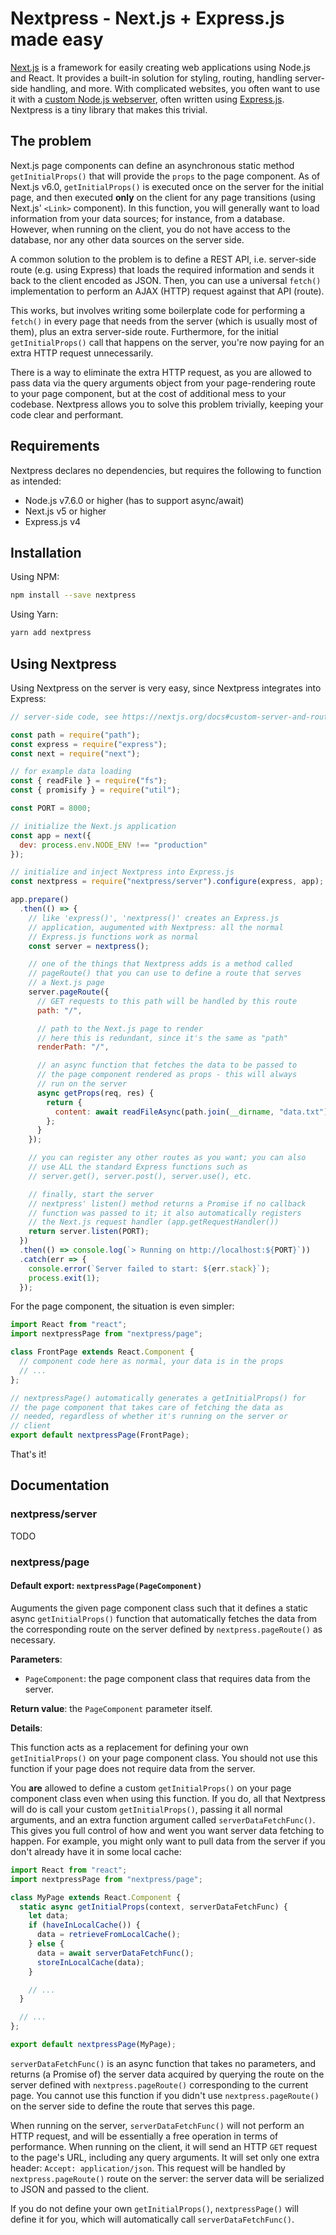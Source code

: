 # Nextpress - Next.js + Express.js made easy

[Next.js](https://nextjs.org) is a framework for easily creating web applications using Node.js and React. It provides a built-in solution for styling, routing, handling server-side handling, and more. With complicated websites, you often want to use it with a [custom Node.js webserver](https://nextjs.org/docs#custom-server-and-routing), often written using [Express.js](http://expressjs.com). Nextpress is a tiny library that makes this trivial.

## The problem

Next.js page components can define an asynchronous static method `getInitialProps()` that will provide the `props` to the page component. As of Next.js v6.0, `getInitialProps()` is executed once on the server for the initial page, and then executed **only** on the client for any page transitions (using Next.js' `<Link>` component). In this function, you will generally want to load information from your data sources; for instance, from a database. However, when running on the client, you do not have access to the database, nor any other data sources on the server side.

A common solution to the problem is to define a REST API, i.e. server-side route (e.g. using Express) that loads the required information and sends it back to the client encoded as JSON. Then, you can use a universal `fetch()` implementation to perform an AJAX (HTTP) request against that API (route).

This works, but involves writing some boilerplate code for performing a `fetch()` in every page that needs from the server (which is usually most of them), plus an extra server-side route. Furthermore, for the initial `getInitialProps()` call that happens on the server, you're now paying for an extra HTTP request unnecessarily.

There is a way to eliminate the extra HTTP request, as you are allowed to pass data via the query arguments object from your page-rendering route to your page component, but at the cost of additional mess to your codebase.
Nextpress allows you to solve this problem trivially, keeping your code clear and performant.

## Requirements

Nextpress declares no dependencies, but requires the following to function as intended:

 - Node.js v7.6.0 or higher (has to support async/await)
 - Next.js v5 or higher
 - Express.js v4

## Installation

Using NPM:

```bash
npm install --save nextpress
```

Using Yarn:

```bash
yarn add nextpress
```

## Using Nextpress

Using Nextpress on the server is very easy, since Nextpress integrates into Express:

```javascript
// server-side code, see https://nextjs.org/docs#custom-server-and-routing

const path = require("path");
const express = require("express");
const next = require("next");

// for example data loading
const { readFile } = require("fs");
const { promisify } = require("util");

const PORT = 8000;

// initialize the Next.js application
const app = next({
  dev: process.env.NODE_ENV !== "production"
});

// initialize and inject Nextpress into Express.js
const nextpress = require("nextpress/server").configure(express, app);

app.prepare()
  .then(() => {
    // like 'express()', 'nextpress()' creates an Express.js
    // application, augumented with Nextpress: all the normal
    // Express.js functions work as normal
    const server = nextpress();

    // one of the things that Nextpress adds is a method called
    // pageRoute() that you can use to define a route that serves
    // a Next.js page
    server.pageRoute({
      // GET requests to this path will be handled by this route
      path: "/",

      // path to the Next.js page to render
      // here this is redundant, since it's the same as "path"
      renderPath: "/",

      // an async function that fetches the data to be passed to
      // the page component rendered as props - this will always
      // run on the server
      async getProps(req, res) {
        return {
          content: await readFileAsync(path.join(__dirname, "data.txt"), "utf-8")
        };
      }
    });

    // you can register any other routes as you want; you can also
    // use ALL the standard Express functions such as
    // server.get(), server.post(), server.use(), etc.

    // finally, start the server
    // nextpress' listen() method returns a Promise if no callback
    // function was passed to it; it also automatically registers
    // the Next.js request handler (app.getRequestHandler())
    return server.listen(PORT);
  })
  .then(() => console.log(`> Running on http://localhost:${PORT}`))
  .catch(err => {
    console.error(`Server failed to start: ${err.stack}`);
    process.exit(1);
  });
```

For the page component, the situation is even simpler:

```javascript
import React from "react";
import nextpressPage from "nextpress/page";

class FrontPage extends React.Component {
  // component code here as normal, your data is in the props
  // ...
};

// nextpressPage() automatically generates a getInitialProps() for
// the page component that takes care of fetching the data as
// needed, regardless of whether it's running on the server or
// client
export default nextpressPage(FrontPage);
```

That's it!

## Documentation

### nextpress/server

TODO

### nextpress/page

#### Default export: `nextpressPage(PageComponent)`

Auguments the given page component class such that it defines a static async `getInitialProps()` function that automatically fetches the data from the corresponding route on the server defined by `nextpress.pageRoute()` as necessary.

**Parameters**:
 - `PageComponent`: the page component class that requires data from the server.

**Return value**: the `PageComponent` parameter itself.

**Details**:

This function acts as a replacement for defining your own `getInitialProps()` on your page component class. You should not use this function if your page does not require data from the server.

You **are** allowed to define a custom `getInitialProps()` on your page component class even when using this function. If you do, all that Nextpress will do is call your custom `getInitialProps()`, passing it all normal arguments, and an extra function argument called `serverDataFetchFunc()`. This gives you full control of how and went you want server data fetching to happen. For example, you might only want to pull data from the server if you don't already have it in some local cache:

```javascript
import React from "react";
import nextpressPage from "nextpress/page";

class MyPage extends React.Component {
  static async getInitialProps(context, serverDataFetchFunc) {
    let data;
    if (haveInLocalCache()) {
      data = retrieveFromLocalCache();
    } else {
      data = await serverDataFetchFunc();
      storeInLocalCache(data);
    }

    // ...
  }

  // ...
};

export default nextpressPage(MyPage);
```

`serverDataFetchFunc()` is an async function that takes no parameters, and returns (a Promise of) the server data acquired by querying the route on the server defined with `nextpress.pageRoute()` corresponding to the current page. You cannot use this function if you didn't use `nextpress.pageRoute()` on the server side to define the route that serves this page.

When running on the server, `serverDataFetchFunc()` will not perform an HTTP request, and will be essentially a free operation in terms of performance.
When running on the client, it will send an HTTP `GET` request to the page's URL, including any query arguments. It will set only one extra header: `Accept: application/json`. This request will be handled by `nextpress.pageRoute()` route on the server: the server data will be serialized to JSON and passed to the client.

If you do not define your own `getInitialProps()`, `nextpressPage()` will define it for you, which will automatically call `serverDataFetchFunc()`.
